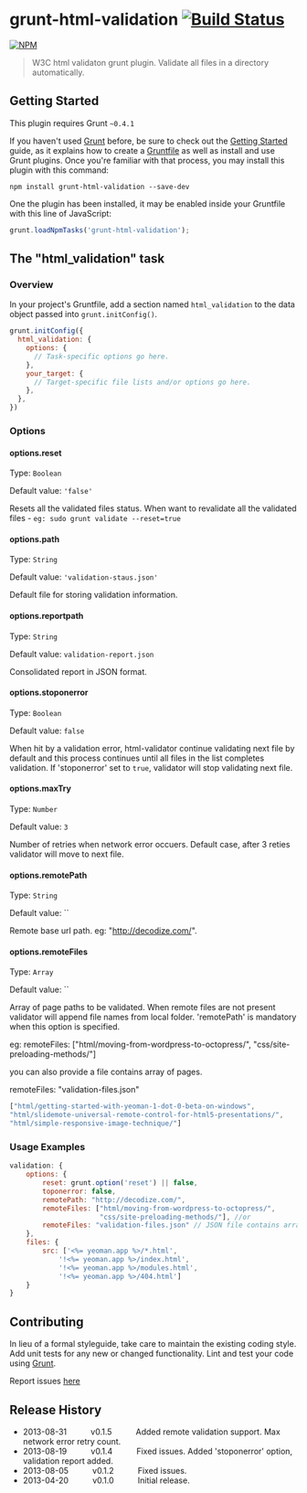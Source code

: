 # grunt-html-validation [![Build Status](https://travis-ci.org/praveenvijayan/grunt-html-validation.png?branch=master)](https://travis-ci.org/praveenvijayan/grunt-html-validation)

[![NPM](https://nodei.co/npm/grunt-html-validation.png?downloads=true)](https://nodei.co/npm/grunt-html-validation/)

> W3C html validaton grunt plugin. Validate all files in a directory automatically. 

## Getting Started
This plugin requires Grunt `~0.4.1`

If you haven't used [Grunt](http://gruntjs.com/) before, be sure to check out the [Getting Started](http://gruntjs.com/getting-started) guide, as it explains how to create a [Gruntfile](http://gruntjs.com/sample-gruntfile) as well as install and use Grunt plugins. Once you're familiar with that process, you may install this plugin with this command:

```shell
npm install grunt-html-validation --save-dev
```

One the plugin has been installed, it may be enabled inside your Gruntfile with this line of JavaScript:

```js
grunt.loadNpmTasks('grunt-html-validation');
```

## The "html_validation" task

### Overview
In your project's Gruntfile, add a section named `html_validation` to the data object passed into `grunt.initConfig()`.

```js
grunt.initConfig({
  html_validation: {
    options: {
      // Task-specific options go here.
    },
    your_target: {
      // Target-specific file lists and/or options go here.
    },
  },
})
```

### Options

#### options.reset
Type: `Boolean`

Default value: `'false'`

Resets all the validated  files status. When want to revalidate all the validated files - 
`eg: sudo grunt validate --reset=true`

#### options.path
Type: `String`

Default value: `'validation-staus.json'`

Default file for storing validation information.

#### options.reportpath
Type: `String`

Default value: `validation-report.json`

Consolidated report in JSON format. 

#### options.stoponerror
Type: `Boolean`

Default value: `false`

When hit by a validation error, html-validator continue validating next file by default and this process continues until all files in the list completes validation. If 'stoponerror' set to  `true`, validator will stop validating next file.

#### options.maxTry
Type: `Number`

Default value: `3`

Number of retries when network error occuers. Default case, after 3 reties validator will move to next file.

#### options.remotePath
Type: `String`

Default value: ``

Remote base url path. eg: "http://decodize.com/". 


#### options.remoteFiles
Type: `Array`

Default value: ``

Array of page paths to be validated. When remote files are not present validator will append file names from local folder. 'remotePath' is mandatory when this option is specified. 

eg: remoteFiles: ["html/moving-from-wordpress-to-octopress/",
                      "css/site-preloading-methods/"]

you can also provide a file contains array of pages.

remoteFiles: "validation-files.json"

```js
["html/getting-started-with-yeoman-1-dot-0-beta-on-windows",
"html/slidemote-universal-remote-control-for-html5-presentations/",
"html/simple-responsive-image-technique/"]
```

### Usage Examples

```js
validation: {
    options: {
        reset: grunt.option('reset') || false,
        toponerror: false,
        remotePath: "http://decodize.com/",
        remoteFiles: ["html/moving-from-wordpress-to-octopress/",
                      "css/site-preloading-methods/"], //or
        remoteFiles: "validation-files.json" // JSON file contains array of page paths.  
    },
    files: {
        src: ['<%= yeoman.app %>/*.html', 
            '!<%= yeoman.app %>/index.html', 
            '!<%= yeoman.app %>/modules.html',
            '!<%= yeoman.app %>/404.html']
    }
}
```

## Contributing
In lieu of a formal styleguide, take care to maintain the existing coding style. Add unit tests for any new or changed functionality. Lint and test your code using [Grunt](http://gruntjs.com/).

Report issues [here](https://github.com/praveenvijayan/grunt-html-validation/issues)

## Release History
 * 2013-08-31   v0.1.5   Added remote validation support. Max network error retry count.  
 * 2013-08-19   v0.1.4   Fixed issues. Added 'stoponerror' option, validation report added. 
 * 2013-08-05   v0.1.2   Fixed issues.
 * 2013-04-20   v0.1.0   Initial release.
